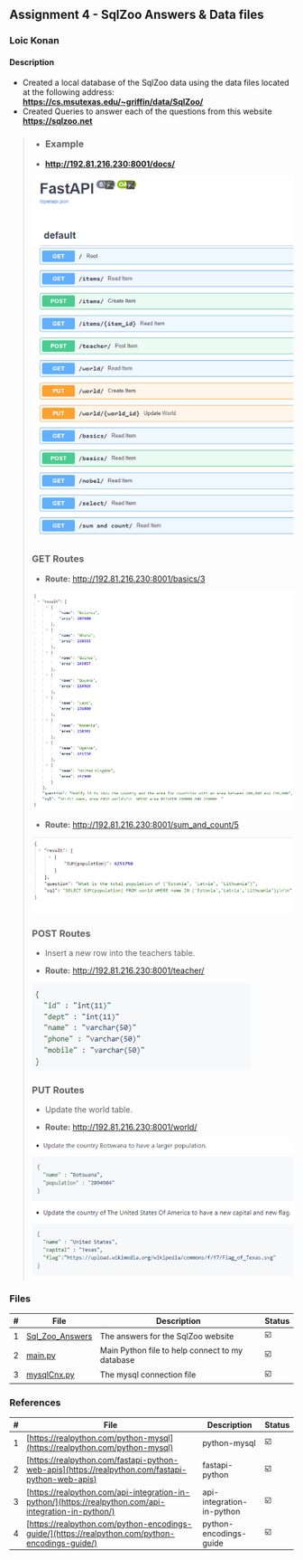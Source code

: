 ## Assignment 4 - SqlZoo Answers & Data files

### Loic Konan

#### Description

- Created a local database of the SqlZoo data using the data files located at the following address: **<https://cs.msutexas.edu/~griffin/data/SqlZoo/>**
- Created Queries to answer each of the questions from this website **<https://sqlzoo.net>**
  
> - ### Example
>
>
> - **<http://192.81.216.230:8001/docs/>**
>
>  <img src="fastApi.png">
>
>
> ### GET Routes
>
> - **Route:** <http://192.81.216.230:8001/basics/3>
> <img src="get.png">
>
> - **Route:** <http://192.81.216.230:8001/sum_and_count/5>
> <img src="get1.png">
>
> ### POST Routes
>
> - Insert a new row into the teachers table.
>
> - **Route:** <http://192.81.216.230:8001/teacher/>
> <img src="post.png">
>
> ### PUT Routes
>
> - Update the world table.
>
> - **Route:** <http://192.81.216.230:8001/world/>
>  <img src="put.png">
>
>
### Files

|   #   | File                               | Description                                     | Status                  |
| :---: | ---------------------------------- | ----------------------------------------------- | ----------------------- |
|   1   | [Sql_Zoo_Answers](Sql_Zoo_Answers) | The answers for the SqlZoo website              | :ballot_box_with_check: |
|   2   | [main.py](main.py)                 | Main Python file to help connect to my database | :ballot_box_with_check: |
|   3   | [mysqlCnx.py](mysqlCnx.py)         | The mysql connection file                       | :ballot_box_with_check: |

### References

|   #   | File                                                                                                   | Description               | Status                  |
| :---: | ------------------------------------------------------------------------------------------------------ | ------------------------- | ----------------------- |
|   1   | [https://realpython.com/python-mysql](https://realpython.com/python-mysql)                             | python-mysql              | :ballot_box_with_check: |
|   2   | [https://realpython.com/fastapi-python-web-apis](https://realpython.com/fastapi-python-web-apis)       | fastapi-python            | :ballot_box_with_check: |
|   3   | [https://realpython.com/api-integration-in-python/](https://realpython.com/api-integration-in-python/) | api-integration-in-python | :ballot_box_with_check: |
|   4   | [https://realpython.com/python-encodings-guide/](https://realpython.com/python-encodings-guide/)       | python-encodings-guide    | :ballot_box_with_check: |

